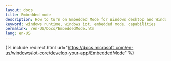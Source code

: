 ```yaml
---
layout: docs
title: Embedded mode
description: How to turn on Embedded Mode for Windows desktop and Windows Mobile editions
keyword: windows runtime, windows iot, embedded mode, capabilities
permalink: /en-US/Docs/EmbeddedMode.htm
lang: en-US
---
```

{% include redirect.html url="https://docs.microsoft.com/en-us/windows/iot-core/develop-your-app/EmbeddedMode" %}
